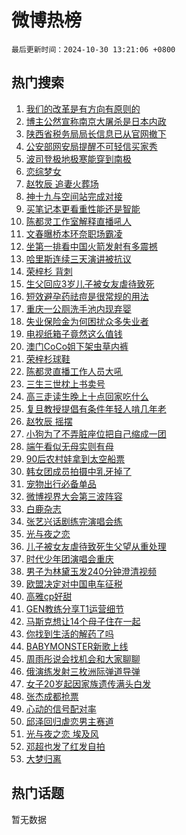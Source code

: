 # 微博热榜

`最后更新时间：2024-10-30 13:21:06 +0800`

## 热门搜索

1. [我们的改革是有方向有原则的](https://m.weibo.cn/search?containerid=100103type%3D1%26t%3D10%26q%3D%23%E6%88%91%E4%BB%AC%E7%9A%84%E6%94%B9%E9%9D%A9%E6%98%AF%E6%9C%89%E6%96%B9%E5%90%91%E6%9C%89%E5%8E%9F%E5%88%99%E7%9A%84%23&stream_entry_id=51&isnewpage=1&extparam=seat%3D1%26pos%3D0%26stream_entry_id%3D51%26c_type%3D51%26q%3D%2523%25E6%2588%2591%25E4%25BB%25AC%25E7%259A%2584%25E6%2594%25B9%25E9%259D%25A9%25E6%2598%25AF%25E6%259C%2589%25E6%2596%25B9%25E5%2590%2591%25E6%259C%2589%25E5%258E%259F%25E5%2588%2599%25E7%259A%2584%2523%26cate%3D10103%26dgr%3D0%26filter_type%3Drealtimehot%26display_time%3D1730265665%26pre_seqid%3D17302656652870274800797)
1. [博主公然宣称南京大屠杀是日本内政](https://m.weibo.cn/search?containerid=100103type%3D1%26t%3D10%26q%3D%23%E5%8D%9A%E4%B8%BB%E5%85%AC%E7%84%B6%E5%AE%A3%E7%A7%B0%E5%8D%97%E4%BA%AC%E5%A4%A7%E5%B1%A0%E6%9D%80%E6%98%AF%E6%97%A5%E6%9C%AC%E5%86%85%E6%94%BF%23&stream_entry_id=31&isnewpage=1&extparam=seat%3D1%26realpos%3D1%26stream_entry_id%3D31%26flag%3D1%26lcate%3D5001%26pos%3D0%26c_type%3D31%26filter_type%3Drealtimehot%26q%3D%2523%25E5%258D%259A%25E4%25B8%25BB%25E5%2585%25AC%25E7%2584%25B6%25E5%25AE%25A3%25E7%25A7%25B0%25E5%258D%2597%25E4%25BA%25AC%25E5%25A4%25A7%25E5%25B1%25A0%25E6%259D%2580%25E6%2598%25AF%25E6%2597%25A5%25E6%259C%25AC%25E5%2586%2585%25E6%2594%25BF%2523%26cate%3D5001%26dgr%3D0%26band_rank%3D1%26display_time%3D1730265665%26pre_seqid%3D17302656652870274800797)
1. [陕西省税务局局长信息已从官网撤下](https://m.weibo.cn/search?containerid=100103type%3D1%26t%3D10%26q%3D%23%E9%99%95%E8%A5%BF%E7%9C%81%E7%A8%8E%E5%8A%A1%E5%B1%80%E5%B1%80%E9%95%BF%E4%BF%A1%E6%81%AF%E5%B7%B2%E4%BB%8E%E5%AE%98%E7%BD%91%E6%92%A4%E4%B8%8B%23&stream_entry_id=31&isnewpage=1&extparam=seat%3D1%26realpos%3D2%26stream_entry_id%3D31%26flag%3D1%26lcate%3D5001%26pos%3D1%26c_type%3D31%26filter_type%3Drealtimehot%26q%3D%2523%25E9%2599%2595%25E8%25A5%25BF%25E7%259C%2581%25E7%25A8%258E%25E5%258A%25A1%25E5%25B1%2580%25E5%25B1%2580%25E9%2595%25BF%25E4%25BF%25A1%25E6%2581%25AF%25E5%25B7%25B2%25E4%25BB%258E%25E5%25AE%2598%25E7%25BD%2591%25E6%2592%25A4%25E4%25B8%258B%2523%26cate%3D5001%26dgr%3D0%26band_rank%3D2%26display_time%3D1730265665%26pre_seqid%3D17302656652870274800797)
1. [公安部网安局提醒不可轻信买家秀](https://m.weibo.cn/search?containerid=100103type%3D1%26t%3D10%26q%3D%23%E5%85%AC%E5%AE%89%E9%83%A8%E7%BD%91%E5%AE%89%E5%B1%80%E6%8F%90%E9%86%92%E4%B8%8D%E5%8F%AF%E8%BD%BB%E4%BF%A1%E4%B9%B0%E5%AE%B6%E7%A7%80%23&stream_entry_id=31&isnewpage=1&extparam=seat%3D1%26realpos%3D3%26stream_entry_id%3D31%26flag%3D0%26lcate%3D5001%26pos%3D2%26c_type%3D31%26filter_type%3Drealtimehot%26q%3D%2523%25E5%2585%25AC%25E5%25AE%2589%25E9%2583%25A8%25E7%25BD%2591%25E5%25AE%2589%25E5%25B1%2580%25E6%258F%2590%25E9%2586%2592%25E4%25B8%258D%25E5%258F%25AF%25E8%25BD%25BB%25E4%25BF%25A1%25E4%25B9%25B0%25E5%25AE%25B6%25E7%25A7%2580%2523%26cate%3D5001%26dgr%3D0%26band_rank%3D3%26display_time%3D1730265665%26pre_seqid%3D17302656652870274800797)
1. [波司登极地极寒能穿到南极](https://m.weibo.cn/search?containerid=100103type%3D1%26t%3D10%26q%3D%23%E6%B3%A2%E5%8F%B8%E7%99%BB%E6%9E%81%E5%9C%B0%E6%9E%81%E5%AF%92%E8%83%BD%E7%A9%BF%E5%88%B0%E5%8D%97%E6%9E%81%23&stream_entry_id=31&isnewpage=1&extparam=seat%3D1%26stream_entry_id%3D31%26is_ad_pos%3D1%26band_rank%3D4%26lcate%3D5001%26pos%3D3%26filter_type%3Drealtimehot%26c_type%3D31%26topic_ad%3D1%26q%3D%2523%25E6%25B3%25A2%25E5%258F%25B8%25E7%2599%25BB%25E6%259E%2581%25E5%259C%25B0%25E6%259E%2581%25E5%25AF%2592%25E8%2583%25BD%25E7%25A9%25BF%25E5%2588%25B0%25E5%258D%2597%25E6%259E%2581%2523%26cate%3D5001%26dgr%3D0%26adid%3D262423%26display_time%3D1730265665%26pre_seqid%3D17302656652870274800797)
1. [恋综梦女](https://m.weibo.cn/search?containerid=100103type%3D1%26t%3D10%26q%3D%E6%81%8B%E7%BB%BC%E6%A2%A6%E5%A5%B3&stream_entry_id=31&isnewpage=1&extparam=seat%3D1%26realpos%3D4%26stream_entry_id%3D31%26flag%3D1%26lcate%3D5001%26pos%3D4%26c_type%3D31%26filter_type%3Drealtimehot%26q%3D%25E6%2581%258B%25E7%25BB%25BC%25E6%25A2%25A6%25E5%25A5%25B3%26cate%3D5001%26dgr%3D0%26band_rank%3D4%26display_time%3D1730265665%26pre_seqid%3D17302656652870274800797)
1. [赵牧辰 追妻火葬场](https://m.weibo.cn/search?containerid=100103type%3D1%26t%3D10%26q%3D%E8%B5%B5%E7%89%A7%E8%BE%B0+%E8%BF%BD%E5%A6%BB%E7%81%AB%E8%91%AC%E5%9C%BA&stream_entry_id=31&isnewpage=1&extparam=seat%3D1%26realpos%3D5%26stream_entry_id%3D31%26flag%3D1%26lcate%3D5001%26pos%3D5%26c_type%3D31%26filter_type%3Drealtimehot%26q%3D%25E8%25B5%25B5%25E7%2589%25A7%25E8%25BE%25B0%2520%25E8%25BF%25BD%25E5%25A6%25BB%25E7%2581%25AB%25E8%2591%25AC%25E5%259C%25BA%26cate%3D5001%26dgr%3D0%26band_rank%3D5%26display_time%3D1730265665%26pre_seqid%3D17302656652870274800797)
1. [神十九与空间站完成对接](https://m.weibo.cn/search?containerid=100103type%3D1%26t%3D10%26q%3D%23%E7%A5%9E%E5%8D%81%E4%B9%9D%E4%B8%8E%E7%A9%BA%E9%97%B4%E7%AB%99%E5%AE%8C%E6%88%90%E5%AF%B9%E6%8E%A5%23&stream_entry_id=31&isnewpage=1&extparam=seat%3D1%26realpos%3D6%26stream_entry_id%3D31%26flag%3D0%26lcate%3D5001%26pos%3D6%26c_type%3D31%26filter_type%3Drealtimehot%26q%3D%2523%25E7%25A5%259E%25E5%258D%2581%25E4%25B9%259D%25E4%25B8%258E%25E7%25A9%25BA%25E9%2597%25B4%25E7%25AB%2599%25E5%25AE%258C%25E6%2588%2590%25E5%25AF%25B9%25E6%258E%25A5%2523%26cate%3D5001%26dgr%3D0%26band_rank%3D6%26display_time%3D1730265665%26pre_seqid%3D17302656652870274800797)
1. [买笔记本更看重性能还是智能](https://m.weibo.cn/search?containerid=100103type%3D1%26t%3D10%26q%3D%23%E4%B9%B0%E7%AC%94%E8%AE%B0%E6%9C%AC%E6%9B%B4%E7%9C%8B%E9%87%8D%E6%80%A7%E8%83%BD%E8%BF%98%E6%98%AF%E6%99%BA%E8%83%BD%23&stream_entry_id=31&isnewpage=1&extparam=seat%3D1%26stream_entry_id%3D31%26is_ad_pos%3D1%26band_rank%3D7%26pos%3D7%26filter_type%3Drealtimehot%26c_type%3D31%26lcate%3D5001%26q%3D%2523%25E4%25B9%25B0%25E7%25AC%2594%25E8%25AE%25B0%25E6%259C%25AC%25E6%259B%25B4%25E7%259C%258B%25E9%2587%258D%25E6%2580%25A7%25E8%2583%25BD%25E8%25BF%2598%25E6%2598%25AF%25E6%2599%25BA%25E8%2583%25BD%2523%26cate%3D5001%26dgr%3D0%26adid%3D262527%26display_time%3D1730265665%26pre_seqid%3D17302656652870274800797)
1. [陈都灵工作室解释直播吼人](https://m.weibo.cn/search?containerid=100103type%3D1%26t%3D10%26q%3D%23%E9%99%88%E9%83%BD%E7%81%B5%E5%B7%A5%E4%BD%9C%E5%AE%A4%E8%A7%A3%E9%87%8A%E7%9B%B4%E6%92%AD%E5%90%BC%E4%BA%BA%23&stream_entry_id=31&isnewpage=1&extparam=seat%3D1%26realpos%3D7%26stream_entry_id%3D31%26flag%3D2%26lcate%3D5001%26pos%3D8%26c_type%3D31%26filter_type%3Drealtimehot%26q%3D%2523%25E9%2599%2588%25E9%2583%25BD%25E7%2581%25B5%25E5%25B7%25A5%25E4%25BD%259C%25E5%25AE%25A4%25E8%25A7%25A3%25E9%2587%258A%25E7%259B%25B4%25E6%2592%25AD%25E5%2590%25BC%25E4%25BA%25BA%2523%26cate%3D5001%26dgr%3D0%26band_rank%3D7%26display_time%3D1730265665%26pre_seqid%3D17302656652870274800797)
1. [文春曝桥本环奈职场霸凌](https://m.weibo.cn/search?containerid=100103type%3D1%26t%3D10%26q%3D%23%E6%96%87%E6%98%A5%E6%9B%9D%E6%A1%A5%E6%9C%AC%E7%8E%AF%E5%A5%88%E8%81%8C%E5%9C%BA%E9%9C%B8%E5%87%8C%23&stream_entry_id=31&isnewpage=1&extparam=seat%3D1%26realpos%3D8%26stream_entry_id%3D31%26flag%3D0%26lcate%3D5001%26pos%3D9%26c_type%3D31%26filter_type%3Drealtimehot%26q%3D%2523%25E6%2596%2587%25E6%2598%25A5%25E6%259B%259D%25E6%25A1%25A5%25E6%259C%25AC%25E7%258E%25AF%25E5%25A5%2588%25E8%2581%258C%25E5%259C%25BA%25E9%259C%25B8%25E5%2587%258C%2523%26cate%3D5001%26dgr%3D0%26band_rank%3D8%26display_time%3D1730265665%26pre_seqid%3D17302656652870274800797)
1. [坐第一排看中国火箭发射有多震撼](https://m.weibo.cn/search?containerid=100103type%3D1%26t%3D10%26q%3D%23%E5%9D%90%E7%AC%AC%E4%B8%80%E6%8E%92%E7%9C%8B%E4%B8%AD%E5%9B%BD%E7%81%AB%E7%AE%AD%E5%8F%91%E5%B0%84%E6%9C%89%E5%A4%9A%E9%9C%87%E6%92%BC%23&stream_entry_id=31&isnewpage=1&extparam=seat%3D1%26realpos%3D9%26stream_entry_id%3D31%26flag%3D0%26lcate%3D5001%26pos%3D10%26c_type%3D31%26filter_type%3Drealtimehot%26q%3D%2523%25E5%259D%2590%25E7%25AC%25AC%25E4%25B8%2580%25E6%258E%2592%25E7%259C%258B%25E4%25B8%25AD%25E5%259B%25BD%25E7%2581%25AB%25E7%25AE%25AD%25E5%258F%2591%25E5%25B0%2584%25E6%259C%2589%25E5%25A4%259A%25E9%259C%2587%25E6%2592%25BC%2523%26cate%3D5001%26dgr%3D0%26band_rank%3D9%26display_time%3D1730265665%26pre_seqid%3D17302656652870274800797)
1. [哈里斯连续三天演讲被抗议](https://m.weibo.cn/search?containerid=100103type%3D1%26t%3D10%26q%3D%23%E5%93%88%E9%87%8C%E6%96%AF%E8%BF%9E%E7%BB%AD%E4%B8%89%E5%A4%A9%E6%BC%94%E8%AE%B2%E8%A2%AB%E6%8A%97%E8%AE%AE%23&stream_entry_id=31&isnewpage=1&extparam=seat%3D1%26realpos%3D10%26stream_entry_id%3D31%26flag%3D1%26lcate%3D5001%26pos%3D11%26c_type%3D31%26filter_type%3Drealtimehot%26q%3D%2523%25E5%2593%2588%25E9%2587%258C%25E6%2596%25AF%25E8%25BF%259E%25E7%25BB%25AD%25E4%25B8%2589%25E5%25A4%25A9%25E6%25BC%2594%25E8%25AE%25B2%25E8%25A2%25AB%25E6%258A%2597%25E8%25AE%25AE%2523%26cate%3D5001%26dgr%3D0%26band_rank%3D10%26display_time%3D1730265665%26pre_seqid%3D17302656652870274800797)
1. [荣梓杉 背刺](https://m.weibo.cn/search?containerid=100103type%3D1%26t%3D10%26q%3D%E8%8D%A3%E6%A2%93%E6%9D%89+%E8%83%8C%E5%88%BA&stream_entry_id=31&isnewpage=1&extparam=seat%3D1%26realpos%3D11%26stream_entry_id%3D31%26flag%3D1%26lcate%3D5001%26pos%3D12%26c_type%3D31%26filter_type%3Drealtimehot%26q%3D%25E8%258D%25A3%25E6%25A2%2593%25E6%259D%2589%2520%25E8%2583%258C%25E5%2588%25BA%26cate%3D5001%26dgr%3D0%26band_rank%3D11%26display_time%3D1730265665%26pre_seqid%3D17302656652870274800797)
1. [生父回应3岁儿子被女友虐待致死](https://m.weibo.cn/search?containerid=100103type%3D1%26t%3D10%26q%3D%23%E7%94%9F%E7%88%B6%E5%9B%9E%E5%BA%943%E5%B2%81%E5%84%BF%E5%AD%90%E8%A2%AB%E5%A5%B3%E5%8F%8B%E8%99%90%E5%BE%85%E8%87%B4%E6%AD%BB%23&stream_entry_id=31&isnewpage=1&extparam=seat%3D1%26realpos%3D12%26stream_entry_id%3D31%26flag%3D2%26lcate%3D5001%26pos%3D13%26c_type%3D31%26filter_type%3Drealtimehot%26q%3D%2523%25E7%2594%259F%25E7%2588%25B6%25E5%259B%259E%25E5%25BA%25943%25E5%25B2%2581%25E5%2584%25BF%25E5%25AD%2590%25E8%25A2%25AB%25E5%25A5%25B3%25E5%258F%258B%25E8%2599%2590%25E5%25BE%2585%25E8%2587%25B4%25E6%25AD%25BB%2523%26cate%3D5001%26dgr%3D0%26band_rank%3D12%26display_time%3D1730265665%26pre_seqid%3D17302656652870274800797)
1. [短效避孕药祛痘是很常规的用法](https://m.weibo.cn/search?containerid=100103type%3D1%26t%3D10%26q%3D%23%E7%9F%AD%E6%95%88%E9%81%BF%E5%AD%95%E8%8D%AF%E7%A5%9B%E7%97%98%E6%98%AF%E5%BE%88%E5%B8%B8%E8%A7%84%E7%9A%84%E7%94%A8%E6%B3%95%23&stream_entry_id=31&isnewpage=1&extparam=seat%3D1%26realpos%3D13%26stream_entry_id%3D31%26flag%3D2%26lcate%3D5001%26pos%3D14%26c_type%3D31%26filter_type%3Drealtimehot%26q%3D%2523%25E7%259F%25AD%25E6%2595%2588%25E9%2581%25BF%25E5%25AD%2595%25E8%258D%25AF%25E7%25A5%259B%25E7%2597%2598%25E6%2598%25AF%25E5%25BE%2588%25E5%25B8%25B8%25E8%25A7%2584%25E7%259A%2584%25E7%2594%25A8%25E6%25B3%2595%2523%26cate%3D5001%26dgr%3D0%26band_rank%3D13%26display_time%3D1730265665%26pre_seqid%3D17302656652870274800797)
1. [重庆一公厕洗手池内现弃婴](https://m.weibo.cn/search?containerid=100103type%3D1%26t%3D10%26q%3D%23%E9%87%8D%E5%BA%86%E4%B8%80%E5%85%AC%E5%8E%95%E6%B4%97%E6%89%8B%E6%B1%A0%E5%86%85%E7%8E%B0%E5%BC%83%E5%A9%B4%23&stream_entry_id=31&isnewpage=1&extparam=seat%3D1%26realpos%3D14%26stream_entry_id%3D31%26flag%3D1%26lcate%3D5001%26pos%3D15%26c_type%3D31%26filter_type%3Drealtimehot%26q%3D%2523%25E9%2587%258D%25E5%25BA%2586%25E4%25B8%2580%25E5%2585%25AC%25E5%258E%2595%25E6%25B4%2597%25E6%2589%258B%25E6%25B1%25A0%25E5%2586%2585%25E7%258E%25B0%25E5%25BC%2583%25E5%25A9%25B4%2523%26cate%3D5001%26dgr%3D0%26band_rank%3D14%26display_time%3D1730265665%26pre_seqid%3D17302656652870274800797)
1. [失业保险金为何困扰众多失业者](https://m.weibo.cn/search?containerid=100103type%3D1%26t%3D10%26q%3D%23%E5%A4%B1%E4%B8%9A%E4%BF%9D%E9%99%A9%E9%87%91%E4%B8%BA%E4%BD%95%E5%9B%B0%E6%89%B0%E4%BC%97%E5%A4%9A%E5%A4%B1%E4%B8%9A%E8%80%85%23&stream_entry_id=31&isnewpage=1&extparam=seat%3D1%26realpos%3D15%26stream_entry_id%3D31%26flag%3D1%26lcate%3D5001%26pos%3D16%26c_type%3D31%26filter_type%3Drealtimehot%26q%3D%2523%25E5%25A4%25B1%25E4%25B8%259A%25E4%25BF%259D%25E9%2599%25A9%25E9%2587%2591%25E4%25B8%25BA%25E4%25BD%2595%25E5%259B%25B0%25E6%2589%25B0%25E4%25BC%2597%25E5%25A4%259A%25E5%25A4%25B1%25E4%25B8%259A%25E8%2580%2585%2523%26cate%3D5001%26dgr%3D0%26band_rank%3D15%26display_time%3D1730265665%26pre_seqid%3D17302656652870274800797)
1. [电视纸箱子竟然这么值钱](https://m.weibo.cn/search?containerid=100103type%3D1%26t%3D10%26q%3D%23%E7%94%B5%E8%A7%86%E7%BA%B8%E7%AE%B1%E5%AD%90%E7%AB%9F%E7%84%B6%E8%BF%99%E4%B9%88%E5%80%BC%E9%92%B1%23&stream_entry_id=31&isnewpage=1&extparam=seat%3D1%26realpos%3D16%26stream_entry_id%3D31%26flag%3D0%26lcate%3D5001%26pos%3D17%26c_type%3D31%26filter_type%3Drealtimehot%26q%3D%2523%25E7%2594%25B5%25E8%25A7%2586%25E7%25BA%25B8%25E7%25AE%25B1%25E5%25AD%2590%25E7%25AB%259F%25E7%2584%25B6%25E8%25BF%2599%25E4%25B9%2588%25E5%2580%25BC%25E9%2592%25B1%2523%26cate%3D5001%26dgr%3D0%26band_rank%3D16%26display_time%3D1730265665%26pre_seqid%3D17302656652870274800797)
1. [澳门CoCo姐下架虫草内裤](https://m.weibo.cn/search?containerid=100103type%3D1%26t%3D10%26q%3D%23%E6%BE%B3%E9%97%A8CoCo%E5%A7%90%E4%B8%8B%E6%9E%B6%E8%99%AB%E8%8D%89%E5%86%85%E8%A3%A4%23&stream_entry_id=31&isnewpage=1&extparam=seat%3D1%26realpos%3D17%26stream_entry_id%3D31%26flag%3D2%26lcate%3D5001%26pos%3D18%26c_type%3D31%26filter_type%3Drealtimehot%26q%3D%2523%25E6%25BE%25B3%25E9%2597%25A8CoCo%25E5%25A7%2590%25E4%25B8%258B%25E6%259E%25B6%25E8%2599%25AB%25E8%258D%2589%25E5%2586%2585%25E8%25A3%25A4%2523%26cate%3D5001%26dgr%3D0%26band_rank%3D17%26display_time%3D1730265665%26pre_seqid%3D17302656652870274800797)
1. [荣梓杉球鞋](https://m.weibo.cn/search?containerid=100103type%3D1%26t%3D10%26q%3D%E8%8D%A3%E6%A2%93%E6%9D%89%E7%90%83%E9%9E%8B&stream_entry_id=31&isnewpage=1&extparam=seat%3D1%26realpos%3D18%26stream_entry_id%3D31%26flag%3D1%26lcate%3D5001%26pos%3D19%26c_type%3D31%26filter_type%3Drealtimehot%26q%3D%25E8%258D%25A3%25E6%25A2%2593%25E6%259D%2589%25E7%2590%2583%25E9%259E%258B%26cate%3D5001%26dgr%3D0%26band_rank%3D18%26display_time%3D1730265665%26pre_seqid%3D17302656652870274800797)
1. [陈都灵直播工作人员大吼](https://m.weibo.cn/search?containerid=100103type%3D1%26t%3D10%26q%3D%23%E9%99%88%E9%83%BD%E7%81%B5%E7%9B%B4%E6%92%AD%E5%B7%A5%E4%BD%9C%E4%BA%BA%E5%91%98%E5%A4%A7%E5%90%BC%23&stream_entry_id=31&isnewpage=1&extparam=seat%3D1%26realpos%3D19%26stream_entry_id%3D31%26flag%3D2%26lcate%3D5001%26pos%3D20%26c_type%3D31%26filter_type%3Drealtimehot%26q%3D%2523%25E9%2599%2588%25E9%2583%25BD%25E7%2581%25B5%25E7%259B%25B4%25E6%2592%25AD%25E5%25B7%25A5%25E4%25BD%259C%25E4%25BA%25BA%25E5%2591%2598%25E5%25A4%25A7%25E5%2590%25BC%2523%26cate%3D5001%26dgr%3D0%26band_rank%3D19%26display_time%3D1730265665%26pre_seqid%3D17302656652870274800797)
1. [三生三世枕上书卖号](https://m.weibo.cn/search?containerid=100103type%3D1%26t%3D10%26q%3D%23%E4%B8%89%E7%94%9F%E4%B8%89%E4%B8%96%E6%9E%95%E4%B8%8A%E4%B9%A6%E5%8D%96%E5%8F%B7%23&stream_entry_id=31&isnewpage=1&extparam=seat%3D1%26realpos%3D20%26stream_entry_id%3D31%26flag%3D1%26lcate%3D5001%26pos%3D21%26c_type%3D31%26filter_type%3Drealtimehot%26q%3D%2523%25E4%25B8%2589%25E7%2594%259F%25E4%25B8%2589%25E4%25B8%2596%25E6%259E%2595%25E4%25B8%258A%25E4%25B9%25A6%25E5%258D%2596%25E5%258F%25B7%2523%26cate%3D5001%26dgr%3D0%26band_rank%3D20%26display_time%3D1730265665%26pre_seqid%3D17302656652870274800797)
1. [高三走读生晚上十点回家吃什么](https://m.weibo.cn/search?containerid=100103type%3D1%26t%3D10%26q%3D%E9%AB%98%E4%B8%89%E8%B5%B0%E8%AF%BB%E7%94%9F%E6%99%9A%E4%B8%8A%E5%8D%81%E7%82%B9%E5%9B%9E%E5%AE%B6%E5%90%83%E4%BB%80%E4%B9%88&stream_entry_id=31&isnewpage=1&extparam=seat%3D1%26realpos%3D21%26stream_entry_id%3D31%26flag%3D1%26lcate%3D5001%26pos%3D22%26c_type%3D31%26filter_type%3Drealtimehot%26q%3D%25E9%25AB%2598%25E4%25B8%2589%25E8%25B5%25B0%25E8%25AF%25BB%25E7%2594%259F%25E6%2599%259A%25E4%25B8%258A%25E5%258D%2581%25E7%2582%25B9%25E5%259B%259E%25E5%25AE%25B6%25E5%2590%2583%25E4%25BB%2580%25E4%25B9%2588%26cate%3D5001%26dgr%3D0%26band_rank%3D21%26display_time%3D1730265665%26pre_seqid%3D17302656652870274800797)
1. [复旦教授提倡有条件年轻人啃几年老](https://m.weibo.cn/search?containerid=100103type%3D1%26t%3D10%26q%3D%23%E5%A4%8D%E6%97%A6%E6%95%99%E6%8E%88%E6%8F%90%E5%80%A1%E6%9C%89%E6%9D%A1%E4%BB%B6%E5%B9%B4%E8%BD%BB%E4%BA%BA%E5%95%83%E5%87%A0%E5%B9%B4%E8%80%81%23&stream_entry_id=31&isnewpage=1&extparam=seat%3D1%26realpos%3D22%26stream_entry_id%3D31%26flag%3D0%26lcate%3D5001%26pos%3D23%26c_type%3D31%26filter_type%3Drealtimehot%26q%3D%2523%25E5%25A4%258D%25E6%2597%25A6%25E6%2595%2599%25E6%258E%2588%25E6%258F%2590%25E5%2580%25A1%25E6%259C%2589%25E6%259D%25A1%25E4%25BB%25B6%25E5%25B9%25B4%25E8%25BD%25BB%25E4%25BA%25BA%25E5%2595%2583%25E5%2587%25A0%25E5%25B9%25B4%25E8%2580%2581%2523%26cate%3D5001%26dgr%3D0%26band_rank%3D22%26display_time%3D1730265665%26pre_seqid%3D17302656652870274800797)
1. [赵牧辰 摇摆](https://m.weibo.cn/search?containerid=100103type%3D1%26t%3D10%26q%3D%E8%B5%B5%E7%89%A7%E8%BE%B0+%E6%91%87%E6%91%86&stream_entry_id=31&isnewpage=1&extparam=seat%3D1%26realpos%3D23%26stream_entry_id%3D31%26flag%3D1%26lcate%3D5001%26pos%3D24%26c_type%3D31%26filter_type%3Drealtimehot%26q%3D%25E8%25B5%25B5%25E7%2589%25A7%25E8%25BE%25B0%2520%25E6%2591%2587%25E6%2591%2586%26cate%3D5001%26dgr%3D0%26band_rank%3D23%26display_time%3D1730265665%26pre_seqid%3D17302656652870274800797)
1. [小狗为了不弄脏座位把自己缩成一团](https://m.weibo.cn/search?containerid=100103type%3D1%26t%3D10%26q%3D%E5%B0%8F%E7%8B%97%E4%B8%BA%E4%BA%86%E4%B8%8D%E5%BC%84%E8%84%8F%E5%BA%A7%E4%BD%8D%E6%8A%8A%E8%87%AA%E5%B7%B1%E7%BC%A9%E6%88%90%E4%B8%80%E5%9B%A2&stream_entry_id=31&isnewpage=1&extparam=seat%3D1%26realpos%3D24%26stream_entry_id%3D31%26flag%3D1%26lcate%3D5001%26pos%3D25%26c_type%3D31%26filter_type%3Drealtimehot%26q%3D%25E5%25B0%258F%25E7%258B%2597%25E4%25B8%25BA%25E4%25BA%2586%25E4%25B8%258D%25E5%25BC%2584%25E8%2584%258F%25E5%25BA%25A7%25E4%25BD%258D%25E6%258A%258A%25E8%2587%25AA%25E5%25B7%25B1%25E7%25BC%25A9%25E6%2588%2590%25E4%25B8%2580%25E5%259B%25A2%26cate%3D5001%26dgr%3D0%26band_rank%3D24%26display_time%3D1730265665%26pre_seqid%3D17302656652870274800797)
1. [端午看似无母实则有母](https://m.weibo.cn/search?containerid=100103type%3D1%26t%3D10%26q%3D%E7%AB%AF%E5%8D%88%E7%9C%8B%E4%BC%BC%E6%97%A0%E6%AF%8D%E5%AE%9E%E5%88%99%E6%9C%89%E6%AF%8D&stream_entry_id=31&isnewpage=1&extparam=seat%3D1%26realpos%3D25%26stream_entry_id%3D31%26flag%3D1%26lcate%3D5001%26pos%3D26%26c_type%3D31%26filter_type%3Drealtimehot%26q%3D%25E7%25AB%25AF%25E5%258D%2588%25E7%259C%258B%25E4%25BC%25BC%25E6%2597%25A0%25E6%25AF%258D%25E5%25AE%259E%25E5%2588%2599%25E6%259C%2589%25E6%25AF%258D%26cate%3D5001%26dgr%3D0%26band_rank%3D25%26display_time%3D1730265665%26pre_seqid%3D17302656652870274800797)
1. [90后农村娃拿到太空船票](https://m.weibo.cn/search?containerid=100103type%3D1%26t%3D10%26q%3D%2390%E5%90%8E%E5%86%9C%E6%9D%91%E5%A8%83%E6%8B%BF%E5%88%B0%E5%A4%AA%E7%A9%BA%E8%88%B9%E7%A5%A8%23&stream_entry_id=31&isnewpage=1&extparam=seat%3D1%26realpos%3D26%26stream_entry_id%3D31%26flag%3D0%26lcate%3D5001%26pos%3D27%26c_type%3D31%26filter_type%3Drealtimehot%26q%3D%252390%25E5%2590%258E%25E5%2586%259C%25E6%259D%2591%25E5%25A8%2583%25E6%258B%25BF%25E5%2588%25B0%25E5%25A4%25AA%25E7%25A9%25BA%25E8%2588%25B9%25E7%25A5%25A8%2523%26cate%3D5001%26dgr%3D0%26band_rank%3D26%26display_time%3D1730265665%26pre_seqid%3D17302656652870274800797)
1. [韩女团成员拍摄中乳牙掉了](https://m.weibo.cn/search?containerid=100103type%3D1%26t%3D10%26q%3D%E9%9F%A9%E5%A5%B3%E5%9B%A2%E6%88%90%E5%91%98%E6%8B%8D%E6%91%84%E4%B8%AD%E4%B9%B3%E7%89%99%E6%8E%89%E4%BA%86&stream_entry_id=31&isnewpage=1&extparam=seat%3D1%26realpos%3D27%26stream_entry_id%3D31%26flag%3D0%26lcate%3D5001%26pos%3D28%26c_type%3D31%26filter_type%3Drealtimehot%26q%3D%25E9%259F%25A9%25E5%25A5%25B3%25E5%259B%25A2%25E6%2588%2590%25E5%2591%2598%25E6%258B%258D%25E6%2591%2584%25E4%25B8%25AD%25E4%25B9%25B3%25E7%2589%2599%25E6%258E%2589%25E4%25BA%2586%26cate%3D5001%26dgr%3D0%26band_rank%3D27%26display_time%3D1730265665%26pre_seqid%3D17302656652870274800797)
1. [宠物出行必备单品](https://m.weibo.cn/search?containerid=100103type%3D1%26t%3D10%26q%3D%23%E5%AE%A0%E7%89%A9%E5%87%BA%E8%A1%8C%E5%BF%85%E5%A4%87%E5%8D%95%E5%93%81%23&stream_entry_id=31&isnewpage=1&extparam=seat%3D1%26realpos%3D28%26stream_entry_id%3D31%26flag%3D0%26band_rank%3D28%26lcate%3D5001%26filter_type%3Drealtimehot%26c_type%3D31%26pos%3D29%26q%3D%2523%25E5%25AE%25A0%25E7%2589%25A9%25E5%2587%25BA%25E8%25A1%258C%25E5%25BF%2585%25E5%25A4%2587%25E5%258D%2595%25E5%2593%2581%2523%26cate%3D5001%26dgr%3D0%26adid%3D260802%26display_time%3D1730265665%26pre_seqid%3D17302656652870274800797)
1. [微博视界大会第三波阵容](https://m.weibo.cn/search?containerid=100103type%3D1%26t%3D10%26q%3D%23%E5%BE%AE%E5%8D%9A%E8%A7%86%E7%95%8C%E5%A4%A7%E4%BC%9A%E7%AC%AC%E4%B8%89%E6%B3%A2%E9%98%B5%E5%AE%B9%23&stream_entry_id=31&isnewpage=1&extparam=seat%3D1%26realpos%3D29%26stream_entry_id%3D31%26flag%3D1%26lcate%3D5001%26pos%3D30%26c_type%3D31%26filter_type%3Drealtimehot%26q%3D%2523%25E5%25BE%25AE%25E5%258D%259A%25E8%25A7%2586%25E7%2595%258C%25E5%25A4%25A7%25E4%25BC%259A%25E7%25AC%25AC%25E4%25B8%2589%25E6%25B3%25A2%25E9%2598%25B5%25E5%25AE%25B9%2523%26cate%3D5001%26dgr%3D0%26band_rank%3D29%26display_time%3D1730265665%26pre_seqid%3D17302656652870274800797)
1. [白鹿杂志](https://m.weibo.cn/search?containerid=100103type%3D1%26t%3D10%26q%3D%E7%99%BD%E9%B9%BF%E6%9D%82%E5%BF%97&stream_entry_id=31&isnewpage=1&extparam=seat%3D1%26realpos%3D30%26stream_entry_id%3D31%26flag%3D1%26lcate%3D5001%26pos%3D31%26c_type%3D31%26filter_type%3Drealtimehot%26q%3D%25E7%2599%25BD%25E9%25B9%25BF%25E6%259D%2582%25E5%25BF%2597%26cate%3D5001%26dgr%3D0%26band_rank%3D30%26display_time%3D1730265665%26pre_seqid%3D17302656652870274800797)
1. [张艺兴话剧练完演唱会练](https://m.weibo.cn/search?containerid=100103type%3D1%26t%3D10%26q%3D%E5%BC%A0%E8%89%BA%E5%85%B4%E8%AF%9D%E5%89%A7%E7%BB%83%E5%AE%8C%E6%BC%94%E5%94%B1%E4%BC%9A%E7%BB%83&stream_entry_id=31&isnewpage=1&extparam=seat%3D1%26realpos%3D31%26stream_entry_id%3D31%26flag%3D1%26lcate%3D5001%26pos%3D32%26c_type%3D31%26filter_type%3Drealtimehot%26q%3D%25E5%25BC%25A0%25E8%2589%25BA%25E5%2585%25B4%25E8%25AF%259D%25E5%2589%25A7%25E7%25BB%2583%25E5%25AE%258C%25E6%25BC%2594%25E5%2594%25B1%25E4%25BC%259A%25E7%25BB%2583%26cate%3D5001%26dgr%3D0%26band_rank%3D31%26display_time%3D1730265665%26pre_seqid%3D17302656652870274800797)
1. [光与夜之恋](https://m.weibo.cn/search?containerid=100103type%3D1%26t%3D10%26q%3D%E5%85%89%E4%B8%8E%E5%A4%9C%E4%B9%8B%E6%81%8B&stream_entry_id=31&isnewpage=1&extparam=seat%3D1%26realpos%3D32%26stream_entry_id%3D31%26flag%3D0%26lcate%3D5001%26pos%3D33%26c_type%3D31%26filter_type%3Drealtimehot%26q%3D%25E5%2585%2589%25E4%25B8%258E%25E5%25A4%259C%25E4%25B9%258B%25E6%2581%258B%26cate%3D5001%26dgr%3D0%26band_rank%3D32%26display_time%3D1730265665%26pre_seqid%3D17302656652870274800797)
1. [儿子被女友虐待致死生父望从重处理](https://m.weibo.cn/search?containerid=100103type%3D1%26t%3D10%26q%3D%23%E5%84%BF%E5%AD%90%E8%A2%AB%E5%A5%B3%E5%8F%8B%E8%99%90%E5%BE%85%E8%87%B4%E6%AD%BB%E7%94%9F%E7%88%B6%E6%9C%9B%E4%BB%8E%E9%87%8D%E5%A4%84%E7%90%86%23&stream_entry_id=31&isnewpage=1&extparam=seat%3D1%26realpos%3D33%26stream_entry_id%3D31%26flag%3D1%26lcate%3D5001%26pos%3D34%26c_type%3D31%26filter_type%3Drealtimehot%26q%3D%2523%25E5%2584%25BF%25E5%25AD%2590%25E8%25A2%25AB%25E5%25A5%25B3%25E5%258F%258B%25E8%2599%2590%25E5%25BE%2585%25E8%2587%25B4%25E6%25AD%25BB%25E7%2594%259F%25E7%2588%25B6%25E6%259C%259B%25E4%25BB%258E%25E9%2587%258D%25E5%25A4%2584%25E7%2590%2586%2523%26cate%3D5001%26dgr%3D0%26band_rank%3D33%26display_time%3D1730265665%26pre_seqid%3D17302656652870274800797)
1. [时代少年团演唱会重庆](https://m.weibo.cn/search?containerid=100103type%3D1%26t%3D10%26q%3D%E6%97%B6%E4%BB%A3%E5%B0%91%E5%B9%B4%E5%9B%A2%E6%BC%94%E5%94%B1%E4%BC%9A%E9%87%8D%E5%BA%86&stream_entry_id=31&isnewpage=1&extparam=seat%3D1%26realpos%3D34%26stream_entry_id%3D31%26flag%3D1%26lcate%3D5001%26pos%3D35%26c_type%3D31%26filter_type%3Drealtimehot%26q%3D%25E6%2597%25B6%25E4%25BB%25A3%25E5%25B0%2591%25E5%25B9%25B4%25E5%259B%25A2%25E6%25BC%2594%25E5%2594%25B1%25E4%25BC%259A%25E9%2587%258D%25E5%25BA%2586%26cate%3D5001%26dgr%3D0%26band_rank%3D34%26display_time%3D1730265665%26pre_seqid%3D17302656652870274800797)
1. [男子为林黛玉发240分钟澄清视频](https://m.weibo.cn/search?containerid=100103type%3D1%26t%3D10%26q%3D%23%E7%94%B7%E5%AD%90%E4%B8%BA%E6%9E%97%E9%BB%9B%E7%8E%89%E5%8F%91240%E5%88%86%E9%92%9F%E6%BE%84%E6%B8%85%E8%A7%86%E9%A2%91%23&stream_entry_id=31&isnewpage=1&extparam=seat%3D1%26realpos%3D35%26stream_entry_id%3D31%26flag%3D0%26lcate%3D5001%26pos%3D36%26c_type%3D31%26filter_type%3Drealtimehot%26q%3D%2523%25E7%2594%25B7%25E5%25AD%2590%25E4%25B8%25BA%25E6%259E%2597%25E9%25BB%259B%25E7%258E%2589%25E5%258F%2591240%25E5%2588%2586%25E9%2592%259F%25E6%25BE%2584%25E6%25B8%2585%25E8%25A7%2586%25E9%25A2%2591%2523%26cate%3D5001%26dgr%3D0%26band_rank%3D35%26display_time%3D1730265665%26pre_seqid%3D17302656652870274800797)
1. [欧盟决定对中国电车征税](https://m.weibo.cn/search?containerid=100103type%3D1%26t%3D10%26q%3D%23%E6%AC%A7%E7%9B%9F%E5%86%B3%E5%AE%9A%E5%AF%B9%E4%B8%AD%E5%9B%BD%E7%94%B5%E8%BD%A6%E5%BE%81%E7%A8%8E%23&stream_entry_id=31&isnewpage=1&extparam=seat%3D1%26realpos%3D36%26stream_entry_id%3D31%26flag%3D0%26lcate%3D5001%26pos%3D37%26c_type%3D31%26filter_type%3Drealtimehot%26q%3D%2523%25E6%25AC%25A7%25E7%259B%259F%25E5%2586%25B3%25E5%25AE%259A%25E5%25AF%25B9%25E4%25B8%25AD%25E5%259B%25BD%25E7%2594%25B5%25E8%25BD%25A6%25E5%25BE%2581%25E7%25A8%258E%2523%26cate%3D5001%26dgr%3D0%26band_rank%3D36%26display_time%3D1730265665%26pre_seqid%3D17302656652870274800797)
1. [高雅cp好甜](https://m.weibo.cn/search?containerid=100103type%3D1%26t%3D10%26q%3D%E9%AB%98%E9%9B%85cp%E5%A5%BD%E7%94%9C&stream_entry_id=31&isnewpage=1&extparam=seat%3D1%26realpos%3D37%26stream_entry_id%3D31%26flag%3D1%26lcate%3D5001%26pos%3D38%26c_type%3D31%26filter_type%3Drealtimehot%26q%3D%25E9%25AB%2598%25E9%259B%2585cp%25E5%25A5%25BD%25E7%2594%259C%26cate%3D5001%26dgr%3D0%26band_rank%3D37%26display_time%3D1730265665%26pre_seqid%3D17302656652870274800797)
1. [GEN教练分享T1运营细节](https://m.weibo.cn/search?containerid=100103type%3D1%26t%3D10%26q%3D%23GEN%E6%95%99%E7%BB%83%E5%88%86%E4%BA%ABT1%E8%BF%90%E8%90%A5%E7%BB%86%E8%8A%82%23&stream_entry_id=31&isnewpage=1&extparam=seat%3D1%26realpos%3D38%26stream_entry_id%3D31%26flag%3D1%26lcate%3D5001%26pos%3D39%26c_type%3D31%26filter_type%3Drealtimehot%26q%3D%2523GEN%25E6%2595%2599%25E7%25BB%2583%25E5%2588%2586%25E4%25BA%25ABT1%25E8%25BF%2590%25E8%2590%25A5%25E7%25BB%2586%25E8%258A%2582%2523%26cate%3D5001%26dgr%3D0%26band_rank%3D38%26display_time%3D1730265665%26pre_seqid%3D17302656652870274800797)
1. [马斯克想让14个母子住在一起](https://m.weibo.cn/search?containerid=100103type%3D1%26t%3D10%26q%3D%23%E9%A9%AC%E6%96%AF%E5%85%8B%E6%83%B3%E8%AE%A914%E4%B8%AA%E6%AF%8D%E5%AD%90%E4%BD%8F%E5%9C%A8%E4%B8%80%E8%B5%B7%23&stream_entry_id=31&isnewpage=1&extparam=seat%3D1%26realpos%3D39%26stream_entry_id%3D31%26flag%3D1%26lcate%3D5001%26pos%3D40%26c_type%3D31%26filter_type%3Drealtimehot%26q%3D%2523%25E9%25A9%25AC%25E6%2596%25AF%25E5%2585%258B%25E6%2583%25B3%25E8%25AE%25A914%25E4%25B8%25AA%25E6%25AF%258D%25E5%25AD%2590%25E4%25BD%258F%25E5%259C%25A8%25E4%25B8%2580%25E8%25B5%25B7%2523%26cate%3D5001%26dgr%3D0%26band_rank%3D39%26display_time%3D1730265665%26pre_seqid%3D17302656652870274800797)
1. [你找到生活的解药了吗](https://m.weibo.cn/search?containerid=100103type%3D1%26t%3D10%26q%3D%23%E4%BD%A0%E6%89%BE%E5%88%B0%E7%94%9F%E6%B4%BB%E7%9A%84%E8%A7%A3%E8%8D%AF%E4%BA%86%E5%90%97%23&stream_entry_id=31&isnewpage=1&extparam=seat%3D1%26realpos%3D40%26stream_entry_id%3D31%26flag%3D0%26band_rank%3D40%26lcate%3D5001%26filter_type%3Drealtimehot%26c_type%3D31%26pos%3D41%26q%3D%2523%25E4%25BD%25A0%25E6%2589%25BE%25E5%2588%25B0%25E7%2594%259F%25E6%25B4%25BB%25E7%259A%2584%25E8%25A7%25A3%25E8%258D%25AF%25E4%25BA%2586%25E5%2590%2597%2523%26cate%3D5001%26dgr%3D0%26adid%3D262468%26display_time%3D1730265665%26pre_seqid%3D17302656652870274800797)
1. [BABYMONSTER新歌上线](https://m.weibo.cn/search?containerid=100103type%3D1%26t%3D10%26q%3D%23BABYMONSTER%E6%96%B0%E6%AD%8C%E4%B8%8A%E7%BA%BF%23&stream_entry_id=31&isnewpage=1&extparam=seat%3D1%26realpos%3D41%26stream_entry_id%3D31%26flag%3D1%26lcate%3D5001%26pos%3D42%26c_type%3D31%26filter_type%3Drealtimehot%26q%3D%2523BABYMONSTER%25E6%2596%25B0%25E6%25AD%258C%25E4%25B8%258A%25E7%25BA%25BF%2523%26cate%3D5001%26dgr%3D0%26band_rank%3D41%26display_time%3D1730265665%26pre_seqid%3D17302656652870274800797)
1. [周雨彤说会找机会和大家聊聊](https://m.weibo.cn/search?containerid=100103type%3D1%26t%3D10%26q%3D%23%E5%91%A8%E9%9B%A8%E5%BD%A4%E8%AF%B4%E4%BC%9A%E6%89%BE%E6%9C%BA%E4%BC%9A%E5%92%8C%E5%A4%A7%E5%AE%B6%E8%81%8A%E8%81%8A%23&stream_entry_id=31&isnewpage=1&extparam=seat%3D1%26realpos%3D42%26stream_entry_id%3D31%26flag%3D0%26lcate%3D5001%26pos%3D43%26c_type%3D31%26filter_type%3Drealtimehot%26q%3D%2523%25E5%2591%25A8%25E9%259B%25A8%25E5%25BD%25A4%25E8%25AF%25B4%25E4%25BC%259A%25E6%2589%25BE%25E6%259C%25BA%25E4%25BC%259A%25E5%2592%258C%25E5%25A4%25A7%25E5%25AE%25B6%25E8%2581%258A%25E8%2581%258A%2523%26cate%3D5001%26dgr%3D0%26band_rank%3D42%26display_time%3D1730265665%26pre_seqid%3D17302656652870274800797)
1. [俄演练发射三枚洲际弹道导弹](https://m.weibo.cn/search?containerid=100103type%3D1%26t%3D10%26q%3D%23%E4%BF%84%E6%BC%94%E7%BB%83%E5%8F%91%E5%B0%84%E4%B8%89%E6%9E%9A%E6%B4%B2%E9%99%85%E5%BC%B9%E9%81%93%E5%AF%BC%E5%BC%B9%23&stream_entry_id=31&isnewpage=1&extparam=seat%3D1%26realpos%3D43%26stream_entry_id%3D31%26flag%3D0%26lcate%3D5001%26pos%3D44%26c_type%3D31%26filter_type%3Drealtimehot%26q%3D%2523%25E4%25BF%2584%25E6%25BC%2594%25E7%25BB%2583%25E5%258F%2591%25E5%25B0%2584%25E4%25B8%2589%25E6%259E%259A%25E6%25B4%25B2%25E9%2599%2585%25E5%25BC%25B9%25E9%2581%2593%25E5%25AF%25BC%25E5%25BC%25B9%2523%26cate%3D5001%26dgr%3D0%26band_rank%3D43%26display_time%3D1730265665%26pre_seqid%3D17302656652870274800797)
1. [女子20岁起因家族遗传满头白发](https://m.weibo.cn/search?containerid=100103type%3D1%26t%3D10%26q%3D%23%E5%A5%B3%E5%AD%9020%E5%B2%81%E8%B5%B7%E5%9B%A0%E5%AE%B6%E6%97%8F%E9%81%97%E4%BC%A0%E6%BB%A1%E5%A4%B4%E7%99%BD%E5%8F%91%23&stream_entry_id=31&isnewpage=1&extparam=seat%3D1%26realpos%3D44%26stream_entry_id%3D31%26flag%3D0%26lcate%3D5001%26pos%3D45%26c_type%3D31%26filter_type%3Drealtimehot%26q%3D%2523%25E5%25A5%25B3%25E5%25AD%259020%25E5%25B2%2581%25E8%25B5%25B7%25E5%259B%25A0%25E5%25AE%25B6%25E6%2597%258F%25E9%2581%2597%25E4%25BC%25A0%25E6%25BB%25A1%25E5%25A4%25B4%25E7%2599%25BD%25E5%258F%2591%2523%26cate%3D5001%26dgr%3D0%26band_rank%3D44%26display_time%3D1730265665%26pre_seqid%3D17302656652870274800797)
1. [张杰成都抢票](https://m.weibo.cn/search?containerid=100103type%3D1%26t%3D10%26q%3D%E5%BC%A0%E6%9D%B0%E6%88%90%E9%83%BD%E6%8A%A2%E7%A5%A8&stream_entry_id=31&isnewpage=1&extparam=seat%3D1%26realpos%3D45%26stream_entry_id%3D31%26flag%3D1%26lcate%3D5001%26pos%3D46%26c_type%3D31%26filter_type%3Drealtimehot%26q%3D%25E5%25BC%25A0%25E6%259D%25B0%25E6%2588%2590%25E9%2583%25BD%25E6%258A%25A2%25E7%25A5%25A8%26cate%3D5001%26dgr%3D0%26band_rank%3D45%26display_time%3D1730265665%26pre_seqid%3D17302656652870274800797)
1. [心动的信号配对率](https://m.weibo.cn/search?containerid=100103type%3D1%26t%3D10%26q%3D%E5%BF%83%E5%8A%A8%E7%9A%84%E4%BF%A1%E5%8F%B7%E9%85%8D%E5%AF%B9%E7%8E%87&stream_entry_id=31&isnewpage=1&extparam=seat%3D1%26realpos%3D46%26stream_entry_id%3D31%26flag%3D1%26lcate%3D5001%26pos%3D47%26c_type%3D31%26filter_type%3Drealtimehot%26q%3D%25E5%25BF%2583%25E5%258A%25A8%25E7%259A%2584%25E4%25BF%25A1%25E5%258F%25B7%25E9%2585%258D%25E5%25AF%25B9%25E7%258E%2587%26cate%3D5001%26dgr%3D0%26band_rank%3D46%26display_time%3D1730265665%26pre_seqid%3D17302656652870274800797)
1. [邱泽回归虐恋男主赛道](https://m.weibo.cn/search?containerid=100103type%3D1%26t%3D10%26q%3D%23%E9%82%B1%E6%B3%BD%E5%9B%9E%E5%BD%92%E8%99%90%E6%81%8B%E7%94%B7%E4%B8%BB%E8%B5%9B%E9%81%93%23&stream_entry_id=31&isnewpage=1&extparam=seat%3D1%26realpos%3D47%26stream_entry_id%3D31%26flag%3D1%26lcate%3D5001%26pos%3D48%26c_type%3D31%26filter_type%3Drealtimehot%26q%3D%2523%25E9%2582%25B1%25E6%25B3%25BD%25E5%259B%259E%25E5%25BD%2592%25E8%2599%2590%25E6%2581%258B%25E7%2594%25B7%25E4%25B8%25BB%25E8%25B5%259B%25E9%2581%2593%2523%26cate%3D5001%26dgr%3D0%26band_rank%3D47%26display_time%3D1730265665%26pre_seqid%3D17302656652870274800797)
1. [光与夜之恋 埃及风](https://m.weibo.cn/search?containerid=100103type%3D1%26t%3D10%26q%3D%E5%85%89%E4%B8%8E%E5%A4%9C%E4%B9%8B%E6%81%8B+%E5%9F%83%E5%8F%8A%E9%A3%8E&stream_entry_id=31&isnewpage=1&extparam=seat%3D1%26realpos%3D48%26stream_entry_id%3D31%26flag%3D0%26lcate%3D5001%26pos%3D49%26c_type%3D31%26filter_type%3Drealtimehot%26q%3D%25E5%2585%2589%25E4%25B8%258E%25E5%25A4%259C%25E4%25B9%258B%25E6%2581%258B%2520%25E5%259F%2583%25E5%258F%258A%25E9%25A3%258E%26cate%3D5001%26dgr%3D0%26band_rank%3D48%26display_time%3D1730265665%26pre_seqid%3D17302656652870274800797)
1. [邓超也发了红发自拍](https://m.weibo.cn/search?containerid=100103type%3D1%26t%3D10%26q%3D%23%E9%82%93%E8%B6%85%E4%B9%9F%E5%8F%91%E4%BA%86%E7%BA%A2%E5%8F%91%E8%87%AA%E6%8B%8D%23&stream_entry_id=31&isnewpage=1&extparam=seat%3D1%26realpos%3D49%26stream_entry_id%3D31%26flag%3D0%26lcate%3D5001%26pos%3D50%26c_type%3D31%26filter_type%3Drealtimehot%26q%3D%2523%25E9%2582%2593%25E8%25B6%2585%25E4%25B9%259F%25E5%258F%2591%25E4%25BA%2586%25E7%25BA%25A2%25E5%258F%2591%25E8%2587%25AA%25E6%258B%258D%2523%26cate%3D5001%26dgr%3D0%26band_rank%3D49%26display_time%3D1730265665%26pre_seqid%3D17302656652870274800797)
1. [大梦归离](https://m.weibo.cn/search?containerid=100103type%3D1%26t%3D10%26q%3D%E5%A4%A7%E6%A2%A6%E5%BD%92%E7%A6%BB&stream_entry_id=31&isnewpage=1&extparam=seat%3D1%26realpos%3D50%26stream_entry_id%3D31%26flag%3D1%26lcate%3D5001%26pos%3D51%26c_type%3D31%26filter_type%3Drealtimehot%26q%3D%25E5%25A4%25A7%25E6%25A2%25A6%25E5%25BD%2592%25E7%25A6%25BB%26cate%3D5001%26dgr%3D0%26band_rank%3D50%26display_time%3D1730265665%26pre_seqid%3D17302656652870274800797)

## 热门话题

暂无数据

